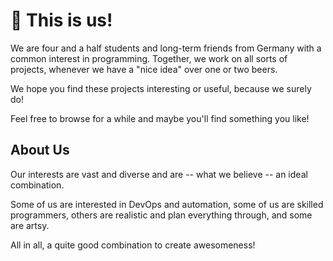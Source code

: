 # :wave: This is us!

We are four and a half students and long-term friends from Germany with a common interest in programming.
Together, we work on all sorts of projects, whenever we have a "nice idea" over one or two beers.

We hope you find these projects interesting or useful, because we surely do!

Feel free to browse for a while and maybe you'll find something you like!

## About Us

Our interests are vast and diverse and are -- what we believe -- an ideal combination.

Some of us are interested in DevOps and automation, some of us are skilled programmers,
others are realistic and plan everything through, and some are artsy.

All in all, a quite good combination to create awesomeness!
